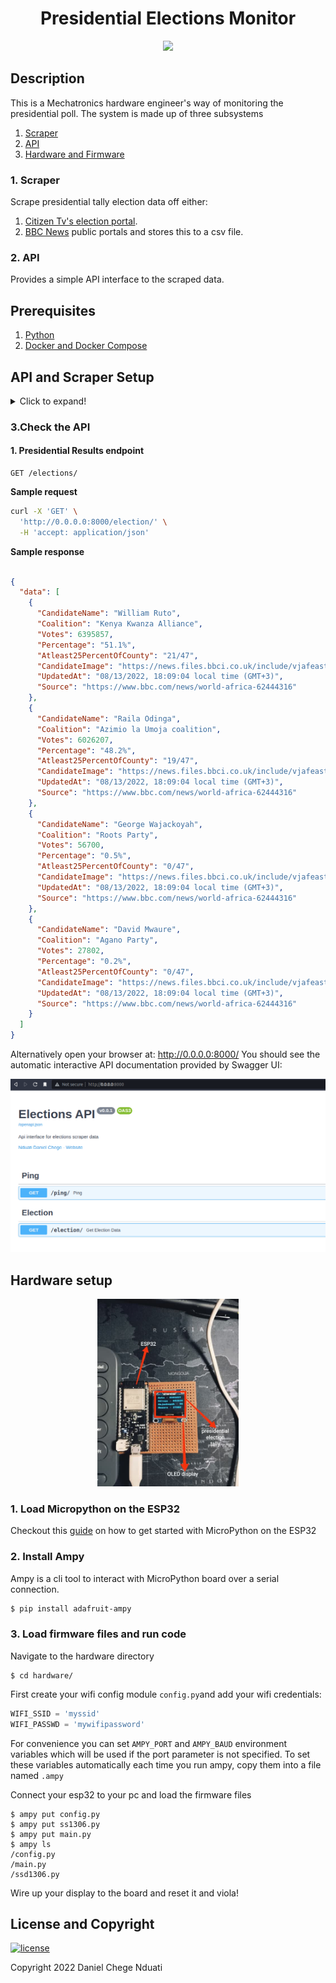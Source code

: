 <h1 align="center"> Presidential Elections Monitor </h1>
<p align="center">
    <img src="images/demo.gif">
</p>

## <b>Description</b>
This is a Mechatronics hardware engineer's way of monitoring the presidential poll. The system is made up of three subsystems
1. [Scraper](scraper/)
2. [API](api/)
3. [Hardware and Firmware](hardware/README.md)
### 1. Scraper
Scrape presidential tally election data off either:
1. [Citizen Tv's election portal](https://elections.citizen.digital/). 
2. [BBC News](https://www.bbc.com/news/world-africa-62444316)
public portals and stores this to a csv file.

### 2. API
Provides a simple API interface to the scraped data. 

## <b>Prerequisites</b>
1. [Python](https://www.python.org/downloads/)
2. [Docker and Docker Compose](https://docs.docker.com/get-docker/)

## <b>API and Scraper Setup</b>
<details>
<summary>Click to expand!</summary>

### Clone the repository
```bash
$ git clone https://github.com/DanNduati/Elections_watch.git
$ cd Elections_watch/
```
### 1. Local Installation
#### Install dependencies
Create a python virtual environment activate it and install dependencies
```bash
$ python3 -m venv venv
$ source venv/bin/activate
$ pip install -r requirements.txt
```
#### Schedule the scraper
> :warning: The cron service is only available for **Unix-based systems** checkout the Windows OS equivalent to a cron job called a [scheduled task](https://active-directory-wp.com/docs/Usage/How_to_add_a_cron_job_on_Windows/Scheduled_tasks_and_cron_jobs_on_Windows/)

Schedule the scraper to run every `n`th duration with cron. In my case i ran the scraper every 15 minutes by adding the following to your crontab file:
```bash
*/15 * * * * <path to your virtual environment python executable> <path to the scraper script>
```
#### Run the API server
```bash
$ uvicorn api.main:app
```

### 2. Docker
Alternatively you could setup the API with docker:
#### Schedule the scraper
Schedule the scraper to run at your preferred duration as described in the local installation section.

#### Build and run the API with Docker Compose
```bash
$ docker compose up -d --build
```
</details>


### 3.Check the API
#### 1. <b>Presidential Results endpoint</b>
```http
GET /elections/
```
__Sample request__
```bash
curl -X 'GET' \
  'http://0.0.0.0:8000/election/' \
  -H 'accept: application/json'
```
__Sample response__
```json

{
  "data": [
    {
      "CandidateName": "William Ruto",
      "Coalition": "Kenya Kwanza Alliance",
      "Votes": 6395857,
      "Percentage": "51.1%",
      "Atleast25PercentOfCounty": "21/47",
      "CandidateImage": "https://news.files.bbci.co.uk/include/vjafeast/642-kenya-presidential-elections-results/assets/app-project-assets/img/candidates/kka.png",
      "UpdatedAt": "08/13/2022, 18:09:04 local time (GMT+3)",
      "Source": "https://www.bbc.com/news/world-africa-62444316"
    },
    {
      "CandidateName": "Raila Odinga",
      "Coalition": "Azimio la Umoja coalition",
      "Votes": 6026207,
      "Percentage": "48.2%",
      "Atleast25PercentOfCounty": "19/47",
      "CandidateImage": "https://news.files.bbci.co.uk/include/vjafeast/642-kenya-presidential-elections-results/assets/app-project-assets/img/candidates/alu.png",
      "UpdatedAt": "08/13/2022, 18:09:04 local time (GMT+3)",
      "Source": "https://www.bbc.com/news/world-africa-62444316"
    },
    {
      "CandidateName": "George Wajackoyah",
      "Coalition": "Roots Party",
      "Votes": 56700,
      "Percentage": "0.5%",
      "Atleast25PercentOfCounty": "0/47",
      "CandidateImage": "https://news.files.bbci.co.uk/include/vjafeast/642-kenya-presidential-elections-results/assets/app-project-assets/img/candidates/roots.png",
      "UpdatedAt": "08/13/2022, 18:09:04 local time (GMT+3)",
      "Source": "https://www.bbc.com/news/world-africa-62444316"
    },
    {
      "CandidateName": "David Mwaure",
      "Coalition": "Agano Party",
      "Votes": 27802,
      "Percentage": "0.2%",
      "Atleast25PercentOfCounty": "0/47",
      "CandidateImage": "https://news.files.bbci.co.uk/include/vjafeast/642-kenya-presidential-elections-results/assets/app-project-assets/img/candidates/agano.png",
      "UpdatedAt": "08/13/2022, 18:09:04 local time (GMT+3)",
      "Source": "https://www.bbc.com/news/world-africa-62444316"
    }
  ]
}
```
Alternatively open your browser at: http://0.0.0.0:8000/
You should see the automatic interactive API documentation provided by Swagger UI:
<p align="center">
    <img src="images/swagger_docs.png">
</p>

## <b>Hardware setup</b>

<p align="center">
    <img height=300 src="images/anotated.jpg">
</p>

### 1. Load Micropython on the ESP32
Checkout this [guide](https://docs.micropython.org/en/latest/esp32/tutorial/intro.html) on how to get started with MicroPython on the ESP32
### 2. Install Ampy
Ampy is a cli tool to interact with MicroPython board over a serial connection.
```bash
$ pip install adafruit-ampy
```
### 3. Load firmware files and run code
Navigate to the hardware directory
```
$ cd hardware/
```
First create your wifi config module `config.py`and add your wifi credentials:

```python
WIFI_SSID = 'myssid'
WIFI_PASSWD = 'mywifipassword'
```
For convenience you can set `AMPY_PORT` and `AMPY_BAUD` environment variables which will be used if the port parameter is not specified. To set these variables automatically each time you run ampy, copy them into a file named `.ampy`

Connect your esp32 to your pc and load the firmware files
```
$ ampy put config.py
$ ampy put ss1306.py
$ ampy put main.py
$ ampy ls
/config.py
/main.py
/ssd1306.py
```
Wire up your display to the board and reset it and viola!
## <b>License and Copyright</b>
[![license](https://img.shields.io/github/license/mashape/apistatus.svg?style=for-the-badge)](LICENSE)

Copyright 2022 Daniel Chege Nduati
